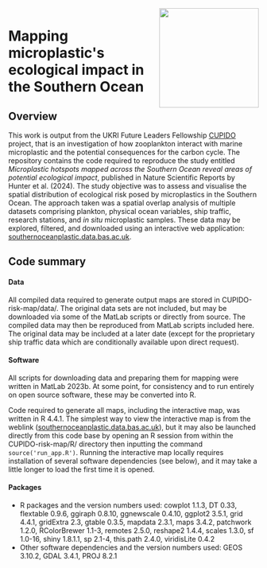 <img src="misc/CUPIDO-logo.png" align="right" width="200">

# Mapping microplastic's ecological impact in the Southern Ocean
## Overview
<!-- <img src="misc/CUPIDO-logo.png" align="right" width="200"> -->
This work is output from the UKRI Future Leaders Fellowship <a href="https://www.bas.ac.uk/project/cupido/">CUPIDO</a> project, that is an investigation of how zooplankton interact with marine microplastic and the potential consequences for the carbon cycle.
The repository contains the code required to reproduce the study entitled <i>Microplastic hotspots mapped across the Southern Ocean reveal areas of potential ecological impact</i>, published in Nature Scientific Reports by Hunter et al. (2024).
The study objective was to assess and visualise the spatial distribution of ecological risk posed by microplastics in the Southern Ocean.
The approach taken was a spatial overlap analysis of multiple datasets comprising plankton, physical ocean variables, ship traffic, research stations, and <i>in situ</i> microplastic samples.
These data may be explored, filtered, and downloaded using an interactive web application: <a href="southernoceanplastic.data.bas.ac.uk">southernoceanplastic.data.bas.ac.uk</a>.

## Code summary
#### Data
All compiled data required to generate output maps are stored in CUPIDO-risk-map/data/. The original data sets are not included, but may be downloaded via some of the MatLab scripts or directly from source. The compiled data may then be reproduced from MatLab scripts included here. The original data may be included at a later date (except for the proprietary ship traffic data which are conditionally available upon direct request).

#### Software
All scripts for downloading data and preparing them for mapping were written in MatLab 2023b. At some point, for consistency and to run entirely on open source software, these may be converted into R.

Code required to generate all maps, including the interactive map, was written in R 4.4.1. The simplest way to view the interactive map is from the weblink ([southernoceanplastic.data.bas.ac.uk](southernoceanplastic.data.bas.ac.uk)), but it may also be launched directly from this code base by opening an R session from within the CUPIDO-risk-map/R/ directory then inputting the command `source('run_app.R')`. Running the interactive map locally requires installation of several software dependencies (see below), and it may take a little longer to load the first time it is opened.

#### Packages
* R packages and the version numbers used: cowplot 1.1.3, DT 0.33, flextable 0.9.6, ggiraph 0.8.10, ggnewscale 0.4.10, ggplot2 3.5.1, grid 4.4.1, gridExtra 2.3, gtable 0.3.5, mapdata 2.3.1, maps 3.4.2, patchwork 1.2.0, RColorBrewer 1.1-3, remotes 2.5.0, reshape2 1.4.4, scales 1.3.0, sf 1.0-16, shiny 1.8.1.1, sp 2.1-4, this.path 2.4.0, viridisLite 0.4.2
* Other software dependencies and the version numbers used: GEOS 3.10.2, GDAL 3.4.1, PROJ 8.2.1

